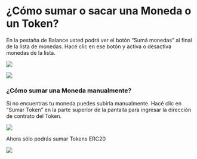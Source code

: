 # ¿Cómo sumar o sacar una Moneda o un Token?
  
En la pestaña de Balance usted podrá ver el botón “Sumá monedas” al final de la lista de monedas. Hacé clic en ese botón y activa o desactiva monedas de la lista.

![](../images/ios-addcoin-s.png)

![](../images/ios-addcoin-erc20-s-1.png)

### ¿Cómo sumar una Moneda manualmente?

Si no encuentras tu moneda puedes subirla manualmente. Hacé clic en “Sumar Token” en la parte superior de la pantalla para ingresar la dirección de contrato del Token.

![](../images/ios-addcoin-cm-s.png)

Ahora sólo podrás sumar Tokens ERC20 

![](../images/ios-addcoin-erc20-s.png)
